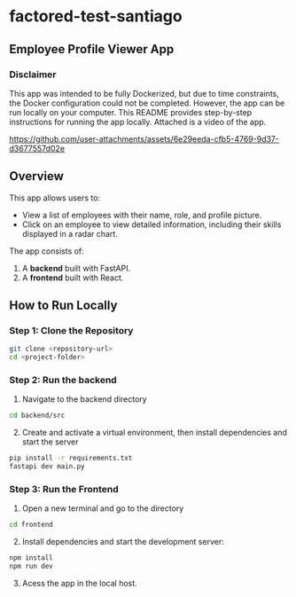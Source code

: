 # factored-test-santiago
## Employee Profile Viewer App

### Disclaimer

This app was intended to be fully Dockerized, but due to time constraints, the Docker configuration could not be completed. However, the app can be run locally on your computer. This README provides step-by-step instructions for running the app locally. Attached is a video of the app.

https://github.com/user-attachments/assets/6e29eeda-cfb5-4769-9d37-d3677557d02e

## **Overview**
This app allows users to:
- View a list of employees with their name, role, and profile picture.
- Click on an employee to view detailed information, including their skills displayed in a radar chart.

The app consists of:
1. A **backend** built with FastAPI.
2. A **frontend** built with React.

## **How to Run Locally**

### **Step 1: Clone the Repository**
```bash
git clone <repository-url>
cd <project-folder>
```
### **Step 2: Run the backend**
1. Navigate to the backend directory
```bash
cd backend/src
```
2. Create and activate a virtual environment, then install dependencies and start the server
```bash
pip install -r requirements.txt
fastapi dev main.py
```
### **Step 3: Run the Frontend**
1. Open a new terminal and go to the directory
```bash
cd frontend
```
2. Install dependencies and start the development server:
```bash
npm install
npm run dev
```
3. Acess the app in the local host.

